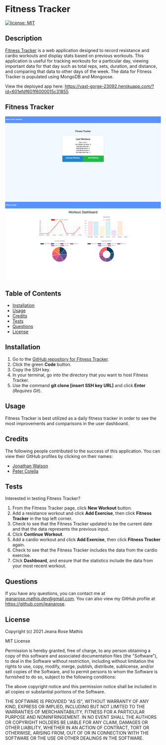 # Fitness Tracker
[![license: MIT](https://img.shields.io/badge/License-MIT-yellow.svg)](https://opensource.org/licenses/MIT)
## Description
[Fitness Tracker](https://vast-gorge-23092.herokuapp.com/?id=601efdf601f6000015c31855) is a web application designed to record resistance and cardio workouts and display stats based on previous workouts. This application is useful for tracking workouts for a particular day, viewing important data for that day such as total reps, sets, duration, and distance, and comparing that data to other days of the week. The data for Fitness Tracker is populated using MongoDB and Mongoose. 

View the deployed app here: https://vast-gorge-23092.herokuapp.com/?id=601efdf601f6000015c31855
## Fitness Tracker
![Screenshot of Fitness Tracker application.](assets/images/fitness-tracker.png)
![Screenshot of Fitness Tracker application.](assets/images/dashboard.png)

## Table of Contents
* [Installation](#installation)
* [Usage](#usage)
* [Credits](#credits)
* [Tests](#tests)
* [Questions](#questions)
* [License](#license)

## Installation
1. Go to the [GitHub repository for Fitness Tracker](https://github.com/jeanarose/fitness-tracker).
2. Click the green **Code** button.
3. Copy the SSH key.
4. In your terminal, go into the directory that you want to host Fitness Tracker. 
5. Use the command **git clone [insert SSH key URL]** and click **Enter** (*Requires Git*).

## Usage
Fitness Tracker is best utilized as a daily fitness tracker in order to see the most improvements and comparisons in the user dashboard. 

## Credits
The following people contributed to the success of this application. You can view their GitHub profiles by clicking on their names:
* [Jonathan Watson](https://github.com/jonathanjwatson)
* [Peter Colella](https://github.com/petercolella)

## Tests
Interested in testing Fitness Tracker?

1. From the Fitness Tracker page, click **New Workout** button. 
2. Add a resistance workout and click **Add Exercise**, then click **Fitness Tracker** in the top left corner.
3. Check to see that the Fitness Tracker updated to be the current date and that the data represents the previous input. 
4. Click **Continue Workout**.
5. Add a cardio workout and click **Add Exercise**, then click **Fitness Tracker** again.
6. Check to see that the Fitness Tracker includes the data from the cardio exercise. 
7. Click **Dashboard**, and ensure that the statistics include the data from your most recent workout. 

## Questions
If you have any questions, you can contact me at jeanarose.mathis.dev@gmail.com. 
You can also view my GitHub profile at https://github.com/jeanarose.
## License
Copyright (c) 2021 Jeana Rose Mathis

MIT License
    
Permission is hereby granted, free of charge, to any person obtaining a copy
of this software and associated documentation files (the "Software"), to deal
in the Software without restriction, including without limitation the rights
to use, copy, modify, merge, publish, distribute, sublicense, and/or sell
copies of the Software, and to permit persons to whom the Software is
furnished to do so, subject to the following conditions:
    
The above copyright notice and this permission notice shall be included in all
copies or substantial portions of the Software.
    
THE SOFTWARE IS PROVIDED "AS IS", WITHOUT WARRANTY OF ANY KIND, EXPRESS OR
IMPLIED, INCLUDING BUT NOT LIMITED TO THE WARRANTIES OF MERCHANTABILITY,
FITNESS FOR A PARTICULAR PURPOSE AND NONINFRINGEMENT. IN NO EVENT SHALL THE
AUTHORS OR COPYRIGHT HOLDERS BE LIABLE FOR ANY CLAIM, DAMAGES OR OTHER
LIABILITY, WHETHER IN AN ACTION OF CONTRACT, TORT OR OTHERWISE, ARISING FROM,
OUT OF OR IN CONNECTION WITH THE SOFTWARE OR THE USE OR OTHER DEALINGS IN THE
SOFTWARE. 
  